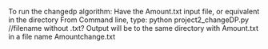 

To run the changedp algorithm:
  Have the Amount.txt input file, or equivalent in the directory
  From Command line, type:
    python project2_changeDP.py //filename without .txt?
    Output will be to the same directory with Amount.txt in a file name Amountchange.txt
